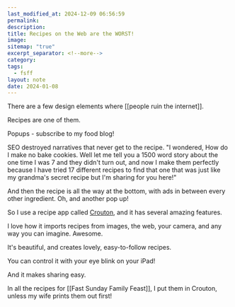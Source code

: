 ```yaml
---
last_modified_at: 2024-12-09 06:56:59
permalink: 
description: 
title: Recipes on the Web are the WORST!
image: 
sitemap: "true"
excerpt_separator: <!--more-->
category: 
tags:
  - fsff
layout: note
date: 2024-01-08
---
```

There are a few design elements where [[people ruin the internet]]. 

Recipes are one of them. 

Popups - subscribe to my food blog! 

SEO destroyed narratives that never get to the recipe. "I wondered, How do I make no bake cookies. Well let me tell you a 1500 word story about the one time I was 7 and they didn't turn out, and now I make them perfectly because I have tried 17 different recipes to find that one that was just like my grandma's secret recipe but I'm sharing for you here!"

And then the recipe is all the way at the bottom, with ads in between every other ingredient. Oh, and another pop up! 

So I use a recipe app called [Crouton](https://crouton.app), and it has several amazing features. 

I love how it imports recipes from images, the web, your camera, and any way you can imagine. Awesome. 

It's beautiful, and creates lovely, easy-to-follow recipes. 

You can control it with your eye blink on your iPad! 

And it makes sharing easy. 

In all the recipes for [[Fast Sunday Family Feast]], I put them in Crouton, unless my wife prints them out first! 
